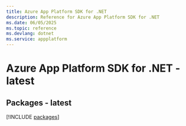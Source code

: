 ```yaml
---
title: Azure App Platform SDK for .NET
description: Reference for Azure App Platform SDK for .NET
ms.date: 06/05/2025
ms.topic: reference
ms.devlang: dotnet
ms.service: appplatform
---
```

# Azure App Platform SDK for .NET - latest
## Packages - latest
[!INCLUDE [packages](app-platform-index.md)]